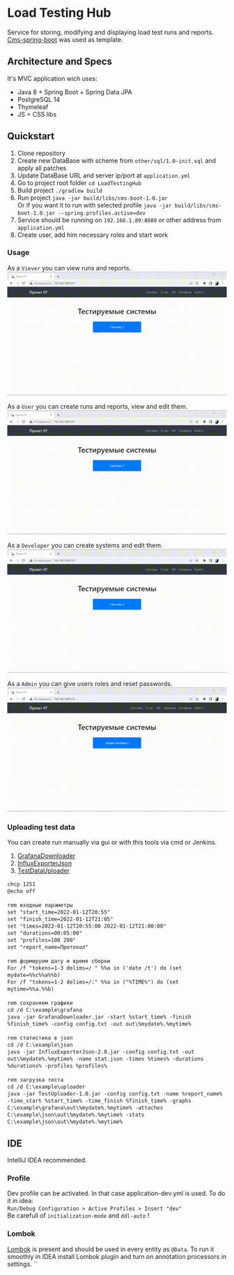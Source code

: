 # Load Testing Hub
Service for storing, modifying and displaying load test runs and reports.  
[Cms-spring-boot](https://github.com/buttasam/cms-boot) was used as template.

## Architecture and Specs
It's MVC application wich uses:  
* Java 8 + Spring Boot + Spring Data JPA  
* PostgreSQL 14  
* Thymeleaf  
* JS + CSS libs    

## Quickstart
1) Clone repository
2) Create new DataBase with scheme from `other/sql/1.0-init.sql` and apply all patches
3) Update DataBase URL and server ip/port at `application.yml`
4) Go to project root folder `cd LoadTestingHub`
5) Build project `./gradlew build`
6) Run project `java -jar build/libs/cms-boot-1.0.jar`  
Or if you want it to run with selected profile  `java -jar build/libs/cms-boot-1.0.jar --spring.profiles.active=dev`
7) Service should be running on `192.168.1.89:8080` or other address from `application.yml`
8) Create user, add him necessary roles and start work


### Usage
As a `Viever` you can view runs and reports.  
![Пример работы viewer](doc/img/viewer.gif)  

As a `User` you can create runs and reports, view and edit them.  
![Пример работы user](doc/img/user.gif)  

As a `Developer` you can create systems and edit them.  
![Пример работы developer](doc/img/developer.gif)  

As a `Admin` you can give users roles and reset passwords.  
![Пример работы admin](doc/img/admin.gif)  

### Uploading test data
You can create run manually via gui or with this tools via cmd or Jenkins.  
1) [GrafanaDownloader](https://github.com/suhoy/GrafanaDownloader)
2) [InfluxExporterJson](https://github.com/suhoy/InfluxExporterJson)
3) [TestDataUploader](https://github.com/suhoy/TestUploader)
```shell
chcp 1251
@echo off

rem входные параметры
set "start_time=2022-01-12T20:55"
set "finish_time=2022-01-12T21:05"
set "times=2022-01-12T20:55:00 2022-01-12T21:00:00"
set "durations=00:05:00"
set "profiles=100 200"
set "report_name=Протокол"

rem формируем дату и время сборки
For /f "tokens=1-3 delims=/ " %%a in ('date /t') do (set mydate=%%c%%a%%b)
For /f "tokens=1-2 delims=/:" %%a in ("%TIME%") do (set mytime=%%a.%%b)

rem сохраняем графики
cd /d C:\example\grafana
java -jar GrafanaDownloader.jar -start %start_time% -finish %finish_time% -config config.txt -out out\%mydate%.%mytime%

rem статистика в json
cd /d C:\example\json
java -jar InfluxExporterJson-2.0.jar -config config.txt -out out\%mydate%.%mytime% -name stat.json -times %times% -durations %durations% -profiles %profiles%

rem загрузка теста
cd /d C:\example\uploader
java -jar TestUploader-1.0.jar -config config.txt -name %report_name% -time_start %start_time% -time_finish %finish_time% -graphs C:\example\grafana\out\%mydate%.%mytime% -attaches C:\example\json\out\%mydate%.%mytime% -stats C:\example\json\out\%mydate%.%mytime%
```

## IDE
IntelliJ IDEA recommended.

### Profile
Dev profile can be activated. In that case application-dev.yml is used. To do it in idea:  
`Run/Debug Configuration > Active Profiles > Insert "dev"`  
Be carefull of `initialization-mode` and `ddl-auto` !

### Lombok
[Lombok](https://projectlombok.org) is present and should be used in every entity as `@Data`. To run it smoothly in IDEA install Lombok plugin and 
turn on annotation processors in settings.
``
